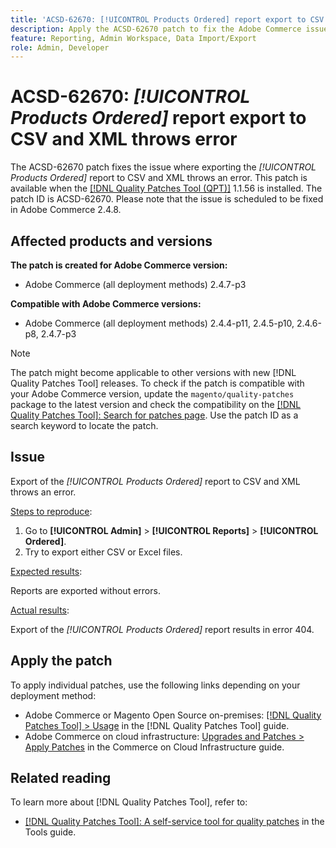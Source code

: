 ```yaml
---
title: 'ACSD-62670: [!UICONTROL Products Ordered] report export to CSV and XML throws error'
description: Apply the ACSD-62670 patch to fix the Adobe Commerce issue where exporting the [!UICONTROL Products Ordered] report to CSV and XML throws an error.
feature: Reporting, Admin Workspace, Data Import/Export
role: Admin, Developer
---
```

# ACSD-62670: *[!UICONTROL Products Ordered]* report export to CSV and XML throws error

The ACSD-62670 patch fixes the issue where exporting the *[!UICONTROL Products Ordered]* report to CSV and XML throws an error. This patch is available when the [[!DNL Quality Patches Tool (QPT)]](https://experienceleague.adobe.com/docs/commerce-operations/tools/quality-patches-tool/usage.html) 1.1.56 is installed. The patch ID is ACSD-62670. Please note that the issue is scheduled to be fixed in Adobe Commerce 2.4.8.

## Affected products and versions

**The patch is created for Adobe Commerce version:**

* Adobe Commerce (all deployment methods) 2.4.7-p3

**Compatible with Adobe Commerce versions:**

* Adobe Commerce (all deployment methods) 2.4.4-p11, 2.4.5-p10, 2.4.6-p8, 2.4.7-p3

>[!NOTE]
>
>The patch might become applicable to other versions with new [!DNL Quality Patches Tool] releases. To check if the patch is compatible with your Adobe Commerce version, update the `magento/quality-patches` package to the latest version and check the compatibility on the [[!DNL Quality Patches Tool]: Search for patches page](https://experienceleague.adobe.com/tools/commerce-quality-patches/index.html). Use the patch ID as a search keyword to locate the patch.

## Issue

Export of the *[!UICONTROL Products Ordered]* report to CSV and XML throws an error.

<u>Steps to reproduce</u>:

1. Go to **[!UICONTROL Admin]** > **[!UICONTROL Reports]** > **[!UICONTROL Ordered]**.
2. Try to export either CSV or Excel files.

<u>Expected results</u>:

Reports are exported without errors.

<u>Actual results</u>:

Export of the *[!UICONTROL Products Ordered]* report results in error 404.

## Apply the patch

To apply individual patches, use the following links depending on your deployment method:

* Adobe Commerce or Magento Open Source on-premises: [[!DNL Quality Patches Tool] > Usage](/help/tools/quality-patches-tool/usage.md) in the [!DNL Quality Patches Tool] guide.
* Adobe Commerce on cloud infrastructure: [Upgrades and Patches > Apply Patches](https://experienceleague.adobe.com/docs/commerce-cloud-service/user-guide/develop/upgrade/apply-patches.html) in the Commerce on Cloud Infrastructure guide.

## Related reading

To learn more about [!DNL Quality Patches Tool], refer to:

* [[!DNL Quality Patches Tool]: A self-service tool for quality patches](/help/tools/quality-patches-tool/quality-patches-tool-to-self-serve-quality-patches.md) in the Tools guide.
